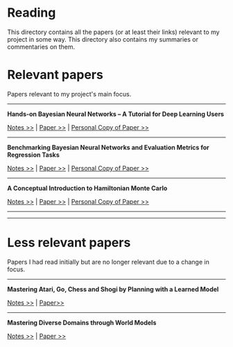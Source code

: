 # Reading
This directory contains all the papers (or at least their links) relevant to my project in some way. This directory also contains my summaries or commentaries on them.

# Relevant papers
Papers relevant to my project's main focus.

---

**Hands-on Bayesian Neural Networks – A Tutorial for Deep Learning Users**

[Notes >>](https://github.com/pranigopu/mastersProject/blob/main/reading/hands-on-bayesian-neural-networks--a-tutorial-for-deep-learning-users.md) | [Paper >>](https://arxiv.org/pdf/2007.06823) | [Personal Copy of Paper >>](https://github.com/pranigopu/mastersProject/blob/main/reading/hands-on-bayesian-neural-networks--a-tutorial-for-deep-learning-users.pdf)

---

**Benchmarking Bayesian Neural Networks and Evaluation Metrics for Regression Tasks**

[Notes >>](https://github.com/pranigopu/mastersProject/blob/main/reading/benchmarking-bayesian-neural-networks-and-evaluation-metrics-for-regression-tasks.md) | [Paper >>](https://arxiv.org/pdf/2206.06779) | [Personal Copy of Paper >>](https://github.com/pranigopu/mastersProject/blob/main/reading/benchmarking-bayesian-neural-networks-and-evaluation-metrics-for-regression-tasks.pdf)

---

**A Conceptual Introduction to Hamiltonian Monte Carlo**

[Notes >>](https://github.com/pranigopu/mastersProject/blob/main/reading/a-conceptual-introduction-to-hamiltonian-monte-carlo.md) | [Paper >>](https://arxiv.org/pdf/1701.02434) | [Personal Copy of Paper >>](https://github.com/pranigopu/mastersProject/blob/main/reading/a-conceptual-introduction-to-hamiltonian-monte-carlo.pdf)

---

---

# Less relevant papers
Papers I had read initially but are no longer relevant due to a change in focus.

---

**Mastering Atari, Go, Chess and Shogi by Planning with a Learned Model**

[Notes >>](https://github.com/pranigopu/mastersProject/tree/main/reading/mastering-atari-go-chess-and-shogi-by-planning-with-a-learned-model.md) | [Paper>>](https://arxiv.org/abs/1911.08265)

---

**Mastering Diverse Domains through World Models**

[Notes >>](https://github.com/pranigopu/mastersProject/tree/main/reading/mastering-diverse-domains-through-world-models.md) | [Paper >>](https://arxiv.org/abs/2301.04104)
